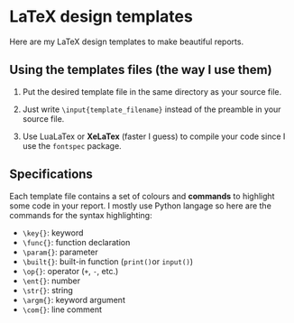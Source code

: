 # LaTeX design templates

Here are my LaTeX design templates to make beautiful reports.

## Using the templates files (the way I use them)

1. Put the desired template file in the same directory as your source file.

2. Just write `\input{template_filename}` instead of the preamble in your source file.

3. Use LuaLaTex or **XeLaTex** (faster I guess) to compile your code since I use the `fontspec` package.

## Specifications

Each template file contains a set of colours and **commands** to highlight some code in your report. I mostly use Python langage so here are the commands for the syntax highlighting:

- `\key{}`: keyword
- `\func{}`: function declaration
- `\param{}`: parameter
- `\built{}`: built-in function (`print()`or `input()`)
- `\op{}`: operator (`+`, `-`, etc.)
- `\ent{}`: number
- `\str{}`: string
- `\argm{}`: keyword argument
- `\com{}`: line comment
